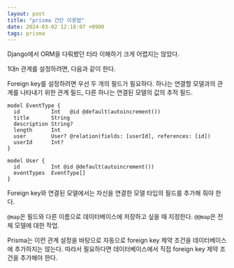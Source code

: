 ```yaml
---
layout: post
title: "prisma 간단 이용법"
date: 2024-03-02 12:18:07 +0900
tags: prisma
---
```


Django에서 ORM을 다뤄봤던 터라 이해하기 크게 어렵지는 않았다.

1대n 관계를 설정하려면, 다음과 같이 한다.

Foreign key를 설정하려면 우선 두 개의 필드가 필요하다. 하나는 연결할 모델과의 관계를 나타내기 위한 관계 필드, 다른 하나는 연결된 모델의 값의 추적 필드.

```
model EventType {
  id          Int   @id @default(autoincrement())
  title       String
  description String?
  length      Int
  user        User? @relation(fields: [userId], references: [id])
  userId      Int?
}

model User {
  id          Int @id @default(autoincrement())
  eventTypes  EventType[]
}
```

Foreign key와 연결된 모델에서는 자신을 연결한 모델 타입의 필드를 추가해 줘야 한다.

`@map`은 필드와 다른 이름으로 데이터베이스에 저장하고 싶을 때 지정한다. `@@map`은 전체 모델에 대한 작업.

Prisma는 이런 관계 설정을 바탕으로 자동으로 foreign key 제약 조건을 데이터베이스에 추가하지는 않는다. 따라서 필요하다면 데이터베이스에서 직접 foreign key 제약 조건을 추가해야 한다.
